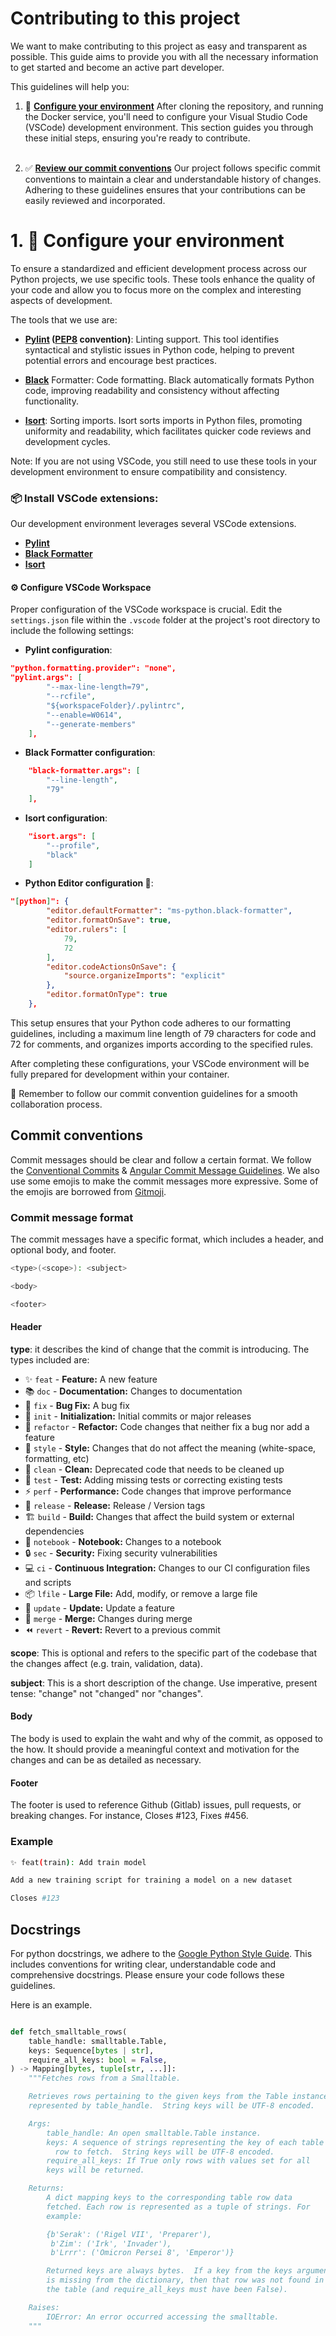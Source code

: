 # Contributing to this project

We want to make contributing to this project as easy and transparent as
possible.
This guide aims to provide you with all the necessary information to
get started and become an active part developer.

This guidelines will help you:

1.  🚀 [**Configure your environment**](#1--configure-your-environment)
    After cloning the repository, and running the Docker service, you'll
    need to configure your Visual Studio Code (VSCode) development
    environment.
    This section guides you through these initial steps,
    ensuring you're ready to contribute.<br></br>

2.  ✅ [**Review our commit conventions**](#commit-conventions)
    Our project follows specific
    commit conventions to maintain a clear and understandable history of
    changes. Adhering to these guidelines ensures that your contributions
    can be easily reviewed and incorporated.

# 1. 🚀 Configure your environment

To ensure a standardized and efficient development process across our
Python projects, we use specific tools. These tools enhance the quality
of your code and allow you to focus more on the complex and interesting
aspects of development.

The tools that we use are:

- **[Pylint](https://pylint.readthedocs.io/en/stable/)
  ([PEP8](https://peps.python.org/pep-0008/) convention)**:
  Linting support. This tool identifies syntactical and stylistic issues
  in Python code, helping to prevent potential errors and encourage best
  practices.

- **[Black](https://black.readthedocs.io/en/stable/)** Formatter:
  Code formatting. Black automatically formats Python code, improving
  readability and consistency without affecting functionality.

- **[Isort](https://pycqa.github.io/isort/)**: Sorting imports.
  Isort sorts imports in Python files, promoting uniformity and
  readability, which facilitates quicker code reviews and development
  cycles.

Note: If you are not using VSCode, you still need to use these tools
in your development environment to ensure compatibility and consistency.

### 📦 Install VSCode extensions:

Our development environment leverages several VSCode extensions.

- **[Pylint](https://marketplace.visualstudio.com/items?itemName=ms-python.pylint)**
- **[Black Formatter](https://marketplace.visualstudio.com/items?itemName=ms-python.black-formatter)**
- **[Isort](https://marketplace.visualstudio.com/items?itemName=ms-python.isort)**

#### ⚙️ Configure VSCode Workspace

Proper configuration of the VSCode workspace is crucial.
Edit the `settings.json` file within the `.vscode` folder at the
project's root directory to include the following settings:

- **Pylint configuration**:

```json
"python.formatting.provider": "none",
"pylint.args": [
        "--max-line-length=79",
        "--rcfile",
        "${workspaceFolder}/.pylintrc",
        "--enable=W0614",
        "--generate-members"
    ],
```

- **Black Formatter configuration**:

```json
    "black-formatter.args": [
        "--line-length",
        "79"
    ],
```

- **Isort configuration**:

```json
    "isort.args": [
        "--profile",
        "black"
    ]
```

- **Python Editor configuration 🐍**:

```json
"[python]": {
        "editor.defaultFormatter": "ms-python.black-formatter",
        "editor.formatOnSave": true,
        "editor.rulers": [
            79,
            72
        ],
        "editor.codeActionsOnSave": {
            "source.organizeImports": "explicit"
        },
        "editor.formatOnType": true
    },
```

This setup ensures that your Python code adheres to our formatting
guidelines, including a maximum line length of 79 characters for code
and 72 for comments, and organizes imports according to the
specified rules.

After completing these configurations, your VSCode environment will be
fully prepared for development within your container.

🌟 Remember to follow our commit convention guidelines
for a smooth collaboration process.

## Commit conventions

Commit messages should be clear and follow a certain format.
We follow the [Conventional Commits](https://www.conventionalcommits.org/en/v1.0.0/) & [Angular Commit Message Guidelines](https://github.com/angular/angular/blob/main/CONTRIBUTING.md#commit). We also use some emojis to make the commit messages more expressive.
Some of the emojis are borrowed from [Gitmoji](https://gitmoji.dev/).

### Commit message format

The commit messages have a specific format, which includes a header, and optional body, and footer.

```bash
<type>(<scope>): <subject>

<body>

<footer>
```

#### Header

**type**: it describes the kind of change that the commit is introducing.
The types included are:

- ✨ `feat` - **Feature:** A new feature
- 📚 `doc` - **Documentation:** Changes to documentation
- 🐛 `fix` - **Bug Fix:** A bug fix
- 🎉 `init` - **Initialization:** Initial commits or major releases
- 🔨 `refactor` - **Refactor:** Code changes that neither fix a bug
  nor add a feature
- 🎨 `style` - **Style:** Changes that do not affect the meaning
  (white-space, formatting, etc)
- 🧹 `clean` - **Clean:** Deprecated code that needs to be cleaned up
- 🧪 `test` - **Test:** Adding missing tests or correcting existing
  tests
- ⚡ `perf` - **Performance:** Code changes that improve performance
- 🚀 `release` - **Release:** Release / Version tags
- 🏗️ `build` - **Build:** Changes that affect the build system or
  external dependencies
- 📔 `notebook` - **Notebook:** Changes to a notebook
- 🔒 `sec` - **Security:** Fixing security vulnerabilities
- 💻 `ci` - **Continuous Integration:** Changes to our CI configuration
  files and scripts
- 📦️ `lfile` - **Large File:** Add, modify, or remove a large file
- 🍄 `update` - **Update:** Update a feature
- 🔀 `merge` - **Merge:** Changes during merge
- ⏪ `revert` - **Revert:** Revert to a previous commit

**scope**: This is optional and refers to the specific part of the
codebase
that the changes affect (e.g. train, validation, data).

**subject**: This is a short description of the change. Use imperative,
present tense: "change" not "changed" nor "changes".

#### Body

The body is used to explain the waht and why of the commit, as opposed
to the how. It should provide a meaningful context and motivation for
the changes and can be as detailed as necessary.

#### Footer

The footer is used to reference Github (Gitlab) issues, pull requests,
or breaking changes. For instance, Closes #123, Fixes #456.

### Example

```bash
✨ feat(train): Add train model

Add a new training script for training a model on a new dataset

Closes #123
```

## Docstrings

For python docstrings, we adhere to the
[Google Python Style Guide](https://google.github.io/styleguide/pyguide.html#38-comments-and-docstrings).
This includes conventions for writing clear, understandable code and
comprehensive docstrings.
Please ensure your code follows these guidelines.

Here is an example.

```python

def fetch_smalltable_rows(
    table_handle: smalltable.Table,
    keys: Sequence[bytes | str],
    require_all_keys: bool = False,
) -> Mapping[bytes, tuple[str, ...]]:
    """Fetches rows from a Smalltable.

    Retrieves rows pertaining to the given keys from the Table instance
    represented by table_handle.  String keys will be UTF-8 encoded.

    Args:
        table_handle: An open smalltable.Table instance.
        keys: A sequence of strings representing the key of each table
          row to fetch.  String keys will be UTF-8 encoded.
        require_all_keys: If True only rows with values set for all
        keys will be returned.

    Returns:
        A dict mapping keys to the corresponding table row data
        fetched. Each row is represented as a tuple of strings. For
        example:

        {b'Serak': ('Rigel VII', 'Preparer'),
         b'Zim': ('Irk', 'Invader'),
         b'Lrrr': ('Omicron Persei 8', 'Emperor')}

        Returned keys are always bytes.  If a key from the keys argument
        is missing from the dictionary, then that row was not found in
        the table (and require_all_keys must have been False).

    Raises:
        IOError: An error occurred accessing the smalltable.
    """

```
